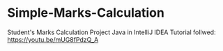 # Simple-Marks-Calculation
Student's Marks Calculation Project Java in IntelliJ IDEA
Tutorial follwed: https://youtu.be/mUG8fPdzQ_A
